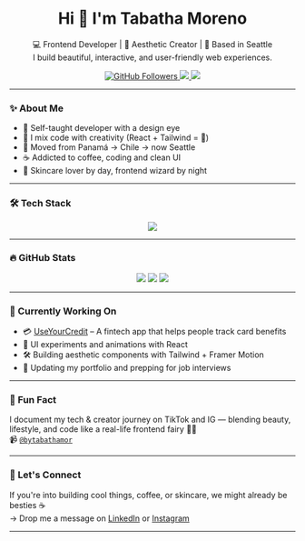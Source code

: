 <h1 align="center">Hi 👋 I'm Tabatha Moreno</h1>
<p align="center">
  💻 Frontend Developer | 🎨 Aesthetic Creator | 🌱 Based in Seattle <br>
  I build beautiful, interactive, and user-friendly web experiences.
</p>

<div align="center">
  <a href="https://www.github.com/tabathamor" target="_blank">
    <img src="https://img.shields.io/github/followers/tabathamor?label=Follow&style=social" alt="GitHub Followers" />
  </a>
  <a href="https://www.linkedin.com/in/tabatha-m-081357146/" target="_blank">
    <img src="https://img.shields.io/badge/LinkedIn-blue?logo=linkedin&logoColor=white&style=flat" />
  </a>
  <a href="https://www.instagram.com/bytabathamor/" target="_blank">
    <img src="https://img.shields.io/badge/Instagram-aesthetic?logo=instagram&logoColor=white&style=flat&color=ff69b4" />
  </a>
</div>

---

### ✨ About Me
- 🧠 Self-taught developer with a design eye  
- 💅 I mix code with creativity (React + Tailwind = 💖)  
- 🧳 Moved from Panamá → Chile → now Seattle  
- ☕ Addicted to coffee, coding and clean UI  
- 🧼 Skincare lover by day, frontend wizard by night

---

### 🛠️ Tech Stack

<p align="center">
  <img src="https://skillicons.dev/icons?i=js,ts,react,tailwind,nextjs,html,css,nodejs,figma,ps,ai" />
</p>

---

### 🔥 GitHub Stats

<div align="center">
  <img src="https://github-readme-stats.vercel.app/api?username=tabathamor&show_icons=true&theme=radical&hide_border=true" />
  <img src="https://github-readme-streak-stats.herokuapp.com/?user=tabathamor&theme=radical&hide_border=true" />
  <img src="https://github-readme-stats.vercel.app/api/top-langs/?username=tabathamor&layout=compact&theme=radical&hide_border=true" />
</div>

---

### 🎯 Currently Working On

- 💳 [UseYourCredit](https://github.com/tabathamor/useyourcredit) – A fintech app that helps people track card benefits  
- 🧪 UI experiments and animations with React  
- 🛠 Building aesthetic components with Tailwind + Framer Motion  
- 💼 Updating my portfolio and prepping for job interviews

---

### 🎥 Fun Fact

I document my tech & creator journey on TikTok and IG — blending beauty, lifestyle, and code like a real-life frontend fairy 🧚‍♀️  
📹 [`@bytabathamor`](https://www.tiktok.com/@bytabathamor)

---

### 🧠 Let's Connect
If you're into building cool things, coffee, or skincare, we might already be besties ☕  
→ Drop me a message on [LinkedIn](https://www.linkedin.com/in/tabatha-m-081357146/) or [Instagram](https://www.instagram.com/bytabathamor/)

---

